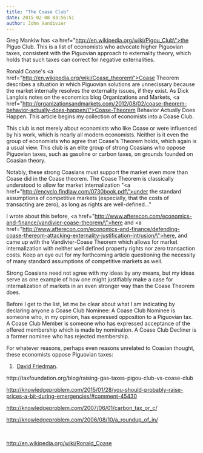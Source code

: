 ```yaml
---
title: "The Coase Club"
date: 2015-02-08 03:56:51
author: John Vandivier
---
```




Greg Mankiw has <a href=\"http://en.wikipedia.org/wiki/Pigou_Club\">the Piguo Club</a>. This is a list of economists who advocate higher Piguovian taxes, consistent with the Piguovian approach to externality theory, which holds that such taxes can correct for negative externalities.

Ronald Coase's <a href=\"http://en.wikipedia.org/wiki/Coase_theorem\">Coase Theorem</a> describes a situation in which Piguovian solutions are unnecissary because the market internally resolves the externality issues, if they exist. As Dick Langlois notes on the economics blog Organizations and Markets, <a href=\"http://organizationsandmarkets.com/2012/08/02/coase-theorem-behavior-actually-does-happen/\">Coase-Theorem Behavior Actually Does Happen</a>. This article begins my collection of economists into a Coase Club.

This club is not merely about economists who like Coase or were influenced by his work, which is nearly all modern economists. Neither is it even the group of economists who agree that Coase's Theorem holds, which again is a usual view. This club is an elite group of strong Coasians who oppose Piguovian taxes, such as gasoline or carbon taxes, on grounds founded on Coasian theory.

Notably, these strong Coasians must support the market even more than Coase did in the Coase theorem. The Coase Theorem is classically understood to allow for market internalization \"<a href=\"http://encyclo.findlaw.com/0730book.pdf\">under the standard assumptions of competitive markets (especially, that the costs of transacting are zero), as long as rights are well-defined...</a>\"

I wrote about this before, <a href=\"http://www.afterecon.com/economics-and-finance/vandivier-coase-theorem/\">here</a> and <a href=\"http://www.afterecon.com/economics-and-finance/defending-coase-thereom-attacking-externality-justification-intrusion/\">here</a>, and came up with the Vandivier-Coase Theorem which allows for market internalization with neither well defined property rights nor zero transaction costs. Keep an eye out for my forthcoming article questioning the necessity of many standard assumptions of competitive markets as well.

Strong Coasians need not agree with my ideas by any means, but my ideas serve as one example of how one might justifiably make a case for internalization of markets in an even stronger way than the Coase Theorem does.

Before I get to the list, let me be clear about what I am indicating by declaring anyone a Coase Club Nominee: A Coase Club Nominee is someone who, in my opinion, has expressed opposition to a Piguovian tax. A Coase Club Member is someone who has expressed acceptance of the offered membership which is made by nomination. A Coase Club Decliner is a former nominee who has rejected membership.

For whatever reasons, perhaps even reasons unrelated to Coasian thought, these economists oppose Piguovian taxes:
<ol>
	<li> <a href=\"http://nopigouclub.blogspot.com/2007/03/free-marketer-against-pigou.html\">David Friedman</a>.</li>
</ol>
http://taxfoundation.org/blog/raising-gas-taxes-pigou-club-vs-coase-club

http://knowledgeproblem.com/2015/01/28/you-should-probably-raise-prices-a-bit-during-emergencies/#comment-45430

http://knowledgeproblem.com/2007/06/01/carbon_tax_or_c/

http://knowledgeproblem.com/2006/08/10/a_roundup_of_in/

&nbsp;

http://en.wikipedia.org/wiki/Ronald_Coase